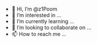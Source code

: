 - 👋 Hi, I’m @z1Poom
- 👀 I’m interested in ...
- 🌱 I’m currently learning ...
- 💞️ I’m looking to collaborate on ...
- 📫 How to reach me ...

<!---
z1Poom/z1Poom is a ✨ special ✨ repository because its `README.md` (this file) appears on your GitHub profile.
You can click the Preview link to take a look at your changes.
--->
